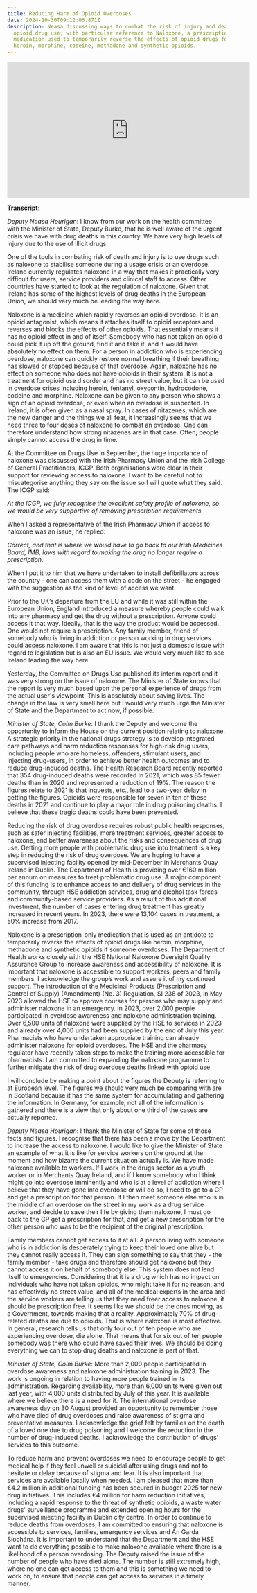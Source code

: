 ```yaml
---
title: Reducing Harm of Opioid Overdoses
date: 2024-10-30T09:12:06.871Z
description: Neasa discussing ways to combat the risk of injury and death due to
  opioid drug use; with particular reference to Naloxone, a prescription
  medication used to temporarily reverse the effects of opioid drugs for example
  heroin, morphine, codeine, methadone and synthetic opioids.
---
```

<iframe width="560" height="315" src="https://www.youtube.com/embed/PHWuo7A4HGI?si=RJQfRQd-fPnf3bgA" title="YouTube video player" frameborder="0" allow="accelerometer; autoplay; clipboard-write; encrypted-media; gyroscope; picture-in-picture; web-share" referrerpolicy="strict-origin-when-cross-origin" allowfullscreen></iframe>

**Transcript**:

*Deputy Neasa Houriga*n: I know from our work on the health committee with the Minister of State, Deputy Burke, that he is well aware of the urgent crisis we have with drug deaths in this country. We have very high levels of injury due to the use of illicit drugs.

One of the tools in combating risk of death and injury is to use drugs such as naloxone to stabilise someone during a usage crisis or an overdose. Ireland currently regulates naloxone in a way that makes it practically very difficult for users, service providers and clinical staff to access. Other countries have started to look at the regulation of naloxone. Given that Ireland has some of the highest levels of drug deaths in the European Union, we should very much be leading the way here.

Naloxone is a medicine which rapidly reverses an opioid overdose. It is an opioid antagonist, which means it attaches itself to opioid receptors and reverses and blocks the effects of other opioids. That essentially means it has no opioid effect in and of itself. Somebody who has not taken an opioid could pick it up off the ground, find it and take it, and it would have absolutely no effect on them. For a person in addiction who is experiencing overdose, naloxone can quickly restore normal breathing if their breathing has slowed or stopped because of that overdose. Again, naloxone has no effect on someone who does not have opioids in their system. It is not a treatment for opioid use disorder and has no street value, but it can be used in overdose crises including heroin, fentanyl, oxycontin, hydrocodone, codeine and morphine. Naloxone can be given to any person who shows a sign of an opioid overdose, or even when an overdose is suspected. In Ireland, it is often given as a nasal spray. In cases of nitazenes, which are the new danger and the things we all fear, it increasingly seems that we need three to four doses of naloxone to combat an overdose. One can therefore understand how strong nitazenes are in that case. Often, people simply cannot access the drug in time.

At the Committee on Drugs Use in September, the huge importance of naloxone was discussed with the Irish Pharmacy Union and the Irish College of General Practitioners, ICGP. Both organisations were clear in their support for reviewing access to naloxone. I want to be careful not to miscategorise anything they say on the issue so I will quote what they said. The ICGP said:

*At the ICGP, we fully recognise the excellent safety profile of naloxone, so we would be very supportive of removing prescription requirements.*

When I asked a representative of the Irish Pharmacy Union if access to naloxone was an issue, he replied:

*Correct, and that is where we would have to go back to our Irish Medicines Board, IMB, laws with regard to making the drug no longer require a prescription.*

When I put it to him that we have undertaken to install defibrillators across the country - one can access them with a code on the street - he engaged with the suggestion as the kind of level of access we want.

Prior to the UK’s departure from the EU and while it was still within the European Union, England introduced a measure whereby people could walk into any pharmacy and get the drug without a prescription. Anyone could access it that way. Ideally, that is the way the product would be accessed. One would not require a prescription. Any family member, friend of somebody who is living in addiction or person working in drug services could access naloxone. I am aware that this is not just a domestic issue with regard to legislation but is also an EU issue. We would very much like to see Ireland leading the way here.

Yesterday, the Committee on Drugs Use published its interim report and it was very strong on the issue of naloxone. The Minister of State knows that the report is very much based upon the personal experience of drugs from the actual user's viewpoint. This is absolutely about saving lives. The change in the law is very small here but I would very much urge the Minister of State and the Department to act now, if possible.

*Minister of State, Colm Burke*: I thank the Deputy and welcome the opportunity to inform the House on the current position relating to naloxone. A strategic priority in the national drugs strategy is to develop integrated care pathways and harm reduction responses for high-risk drug users, including people who are homeless, offenders, stimulant users, and injecting drug-users, in order to achieve better health outcomes and to reduce drug-induced deaths. The Health Research Board recently reported that 354 drug-induced deaths were recorded in 2021, which was 85 fewer deaths than in 2020 and represented a reduction of 19%. The reason the figures relate to 2021 is that inquests, etc., lead to a two-year delay in getting the figures. Opioids were responsible for seven in ten of these deaths in 2021 and continue to play a major role in drug poisoning deaths. I believe that these tragic deaths could have been prevented.

Reducing the risk of drug overdose requires robust public health responses, such as safer injecting facilities, more treatment services, greater access to naloxone, and better awareness about the risks and consequences of drug use. Getting more people with problematic drug use into treatment is a key step in reducing the risk of drug overdose. We are hoping to have a supervised injecting facility opened by mid-December in Merchants Quay Ireland in Dublin. The Department of Health is providing over €160 million per annum on measures to treat problematic drug use. A major component of this funding is to enhance access to and delivery of drug services in the community, through HSE addiction services, drug and alcohol task forces and community-based service providers. As a result of this additional investment, the number of cases entering drug treatment has greatly increased in recent years. In 2023, there were 13,104 cases in treatment, a 50% increase from 2017.

Naloxone is a prescription-only medication that is used as an antidote to temporarily reverse the effects of opioid drugs like heroin, morphine, methadone and synthetic opioids if someone overdoses. The Department of Health works closely with the HSE National Naloxone Oversight Quality Assurance Group to increase awareness and accessibility of naloxone. It is important that naloxone is accessible to support workers, peers and family members. I acknowledge the group’s work and assure it of my continued support. The introduction of the Medicinal Products (Prescription and Control of Supply) (Amendment) (No. 3) Regulation, SI 238 of 2023, in May 2023 allowed the HSE to approve courses for persons who may supply and administer naloxone in an emergency. In 2023, over 2,000 people participated in overdose awareness and naloxone administration training. Over 6,500 units of naloxone were supplied by the HSE to services in 2023 and already over 4,000 units had been supplied by the end of July this year. Pharmacists who have undertaken appropriate training can already administer naloxone for opioid overdoses. The HSE and the pharmacy regulator have recently taken steps to make the training more accessible for pharmacists. I am committed to expanding the naloxone programme to further mitigate the risk of drug overdose deaths linked with opioid use.

I will conclude by making a point about the figures the Deputy is referring to at European level. The figures we should very much be comparing with are in Scotland because it has the same system for accumulating and gathering the information. In Germany, for example, not all of the information is gathered and there is a view that only about one third of the cases are actually reported.

*Deputy Neasa Hourigan*: I thank the Minister of State for some of those facts and figures. I recognise that there has been a move by the Department to increase the access to naloxone. I would like to give the Minister of State an example of what it is like for service workers on the ground at the moment and how bizarre the current situation actually is. We have made naloxone available to workers. If I work in the drugs sector as a youth worker or in Merchants Quay Ireland, and if I know somebody who I think might go into overdose imminently and who is at a level of addiction where I believe that they have gone into overdose or will do so, I need to go to a GP and get a prescription for that person. If I then meet someone else who is in the middle of an overdose on the street in my work as a drug service worker, and decide to save their life by giving them naloxone, I must go back to the GP get a prescription for that, and get a new prescription for the other person who was to be the recipient of the original prescription.

Family members cannot get access to it at all. A person living with someone who is in addiction is desperately trying to keep their loved one alive but they cannot really access it. They can sign something to say that they - the family member - take drugs and therefore should get naloxone but they cannot access it on behalf of somebody else. This system does not lend itself to emergencies. Considering that it is a drug which has no impact on individuals who have not taken opioids, who might take it for no reason, and has effectively no street value, and all of the medical experts in the area and the service workers are telling us that they need freer access to naloxone, it should be prescription free. It seems like we should be the ones moving, as a Government, towards making that a reality. Approximately 70% of drug-related deaths are due to opioids. That is where naloxone is most effective. In general, research tells us that only four out of ten people who are experiencing overdose, die alone. That means that for six out of ten people somebody was there who could have saved their lives. We should be doing everything we can to stop drug deaths and naloxone is part of that.

*Minister of State, Colm Burke*: More than 2,000 people participated in overdose awareness and naloxone administration training in 2023. The work is ongoing in relation to having more people trained in its administration. Regarding availability, more than 6,000 units were given out last year, with 4,000 units distributed by July of this year. It is available where we believe there is a need for it. The international overdose awareness day on 30 August provided an opportunity to remember those who have died of drug overdoses and raise awareness of stigma and preventative measures. I acknowledge the grief felt by families on the death of a loved one due to drug poisoning and I welcome the reduction in the number of drug-induced deaths. I acknowledge the contribution of drugs' services to this outcome.

To reduce harm and prevent overdoses we need to encourage people to get medical help if they feel unwell or suicidal after using drugs and not to hesitate or delay because of stigma and fear. It is also important that services are available locally when needed. I am pleased that more than €4.2 million in additional funding has been secured in budget 2025 for new drug initiatives. This includes €4 million for harm reduction initiatives, including a rapid response to the threat of synthetic opioids, a waste water drugs' surveillance programme and extended opening hours for the supervised injecting facility in Dublin city centre. In order to continue to reduce deaths from overdoses, I am committed to ensuring that naloxone is accessible to services, families, emergency services and An Garda Síochána. It is important to understand that the Department and the HSE want to do everything possible to make naloxone available where there is a likelihood of a person overdosing. The Deputy raised the issue of the number of people who have died alone. The number is still extremely high, where no one can get access to them and this is something we need to work on, to ensure that people can get access to services in a timely manner.